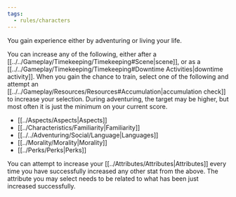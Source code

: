 ```yaml
---
tags:
  - rules/characters
---
```

You gain experience either by adventuring or living your life.

You can increase any of the following, either after a [[../../Gameplay/Timekeeping/Timekeeping#Scene|scene]], or as a [[../../Gameplay/Timekeeping/Timekeeping#Downtime Activities|downtime activity]].
When you gain the chance to train, select one of the following and attempt an [[../../Gameplay/Resources/Resources#Accumulation|accumulation check]] to increase your selection. During adventuring, the target may be higher, but most often it is just the minimum on your current score.
- [[../Aspects/Aspects|Aspects]] 
- [[../Characteristics/Familiarity|Familiarity]]
- [[../../Adventuring/Social/Language|Languages]]
- [[../Morality/Morality|Morality]]
- [[../Perks/Perks|Perks]]

You can attempt to increase your [[../Attributes/Attributes|Attributes]] every time you have successfully increased any other stat from the above. The attribute you may select needs to be related to what has been just increased successfully.

